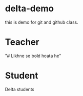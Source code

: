 # delta-demo
this is demo for git and github class.


# Teacher 
 "# Likhne se bold hoata he"

 # Student 
 Delta students